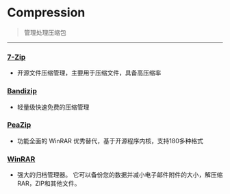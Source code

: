 # Compression

> 管理处理压缩包
>

---

### [7-Zip](https://www.7-zip.org/)

- 开源文件压缩管理，主要用于压缩文件，具备高压缩率

### [Bandizip](http://www.bandisoft.com/bandizip/)

- 轻量级快速免费的压缩管理

### [PeaZip](https://www.peazip.org/)

- 功能全面的 WinRAR 优秀替代，基于开源程序内核，支持180多种格式

### [WinRAR](https://www.rarlab.com/)

- 强大的归档管理器。 它可以备份您的数据并减小电子邮件附件的大小，解压缩RAR，ZIP和其他文件。